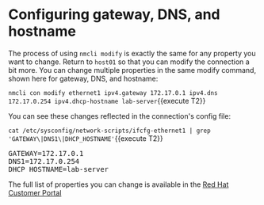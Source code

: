 # Configuring gateway, DNS, and hostname

The process of using `nmcli modify` is exactly the same for any property you
want to change. Return to `host01` so that you can modify the connection a bit more.
You can change multiple properties in the same modify command, shown here
for gateway, DNS, and hostname:

`nmcli con modify ethernet1 ipv4.gateway 172.17.0.1 ipv4.dns 172.17.0.254 ipv4.dhcp-hostname lab-server`{{execute T2}}

You can see these changes reflected in the connection's config file:

`cat /etc/sysconfig/network-scripts/ifcfg-ethernet1 | grep 'GATEWAY\|DNS1\|DHCP_HOSTNAME'`{{execute T2}}

<pre class=file>
GATEWAY=172.17.0.1
DNS1=172.17.0.254
DHCP_HOSTNAME=lab-server
</pre>

The full list of properties you can change is available in the
[Red Hat Customer Portal](https://access.redhat.com/documentation/en-us/red_hat_enterprise_linux/7/html/networking_guide/sec-configuring_ip_networking_with_nmcli)
